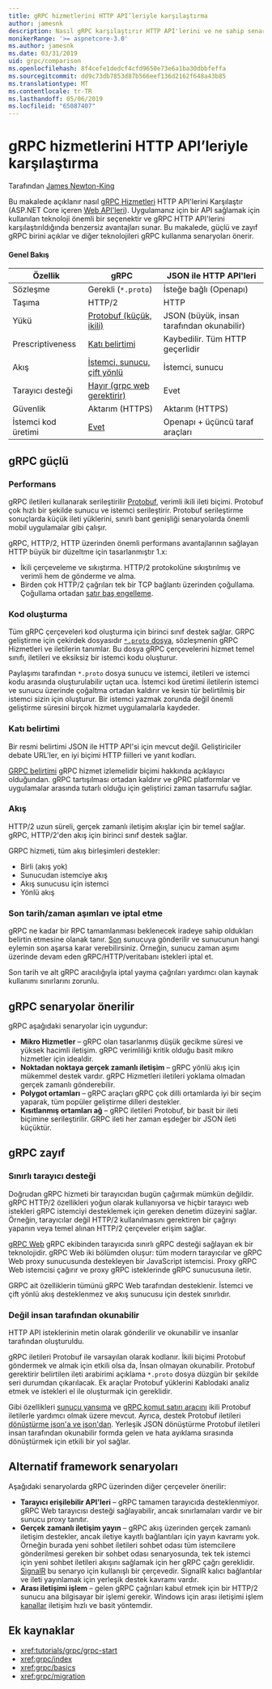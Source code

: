 ```yaml
---
title: gRPC hizmetlerini HTTP API’leriyle karşılaştırma
author: jamesnk
description: Nasıl gRPC karşılaştırır HTTP API'lerini ve ne sahip senaryolar önerilir öğrenin.
monikerRange: '>= aspnetcore-3.0'
ms.author: jamesnk
ms.date: 03/31/2019
uid: grpc/comparison
ms.openlocfilehash: 8f4cefe1dedcf4cfd9650e73e6a1ba30dbbfeffa
ms.sourcegitcommit: dd9c73db7853d87b566eef136d2162f648a43b85
ms.translationtype: MT
ms.contentlocale: tr-TR
ms.lasthandoff: 05/06/2019
ms.locfileid: "65087407"
---
```

# <a name="comparing-grpc-services-with-http-apis"></a>gRPC hizmetlerini HTTP API’leriyle karşılaştırma

Tarafından [James Newton-King](https://twitter.com/jamesnk)

Bu makalede açıklanır nasıl [gRPC Hizmetleri](https://grpc.io/docs/guides/) HTTP API'lerini Karşılaştır (ASP.NET Core içeren [Web API'leri](xref:web-api/index)). Uygulamanız için bir API sağlamak için kullanılan teknoloji önemli bir seçenektir ve gRPC HTTP API'lerini karşılaştırıldığında benzersiz avantajları sunar. Bu makalede, güçlü ve zayıf gRPC birini açıklar ve diğer teknolojileri gRPC kullanma senaryoları önerir.

#### <a name="overview"></a>Genel Bakış

|    Özellik             |    gRPC                                                 |    JSON ile HTTP API'leri                       |
|------------------------|---------------------------------------------------------|----------------------------------------------|
|    Sözleşme            |    Gerekli (`*.proto`)                                 |    İsteğe bağlı (Openapı)                        |
|    Taşıma           |    HTTP/2                                               |    HTTP                                      |
|    Yükü             |    [Protobuf (küçük, ikili)](#performance)             |    JSON (büyük, insan tarafından okunabilir)              |
|    Prescriptiveness    |    [Katı belirtimi](#strict-specification)        |    Kaybedilir. Tüm HTTP geçerlidir                  |
|    Akış           |    [İstemci, sunucu, çift yönlü](#streaming)         |    İstemci, sunucu                            |
|    Tarayıcı desteği     |    [Hayır (grpc web gerektirir)](#limited-browser-support)   |    Evet                                       |
|    Güvenlik            |    Aktarım (HTTPS)                                    |    Aktarım (HTTPS)                         |
|    İstemci kod üretimi     |    [Evet](#code-generation)                              |    Openapı + üçüncü taraf araçları             |

## <a name="grpc-strengths"></a>gRPC güçlü

### <a name="performance"></a>Performans

gRPC iletileri kullanarak serileştirilir [Protobuf](https://developers.google.com/protocol-buffers/docs/overview), verimli ikili ileti biçimi. Protobuf çok hızlı bir şekilde sunucu ve istemci serileştirir. Protobuf serileştirme sonuçlarda küçük ileti yüklerini, sınırlı bant genişliği senaryolarda önemli mobil uygulamalar gibi çalışır.

gRPC, HTTP/2, HTTP üzerinden önemli performans avantajlarının sağlayan HTTP büyük bir düzeltme için tasarlanmıştır 1.x:

* İkili çerçeveleme ve sıkıştırma. HTTP/2 protokolüne sıkıştırılmış ve verimli hem de gönderme ve alma.
* Birden çok HTTP/2 çağrıları tek bir TCP bağlantı üzerinden çoğullama. Çoğullama ortadan [satır baş engelleme](https://en.wikipedia.org/wiki/Head-of-line_blocking).

### <a name="code-generation"></a>Kod oluşturma

Tüm gRPC çerçeveleri kod oluşturma için birinci sınıf destek sağlar. GRPC geliştirme için çekirdek dosyasıdır [ `*.proto` dosya](https://developers.google.com/protocol-buffers/docs/proto3), sözleşmenin gRPC Hizmetleri ve iletilerin tanımlar. Bu dosya gRPC çerçevelerini hizmet temel sınıfı, iletileri ve eksiksiz bir istemci kodu oluşturur.

Paylaşımı tarafından `*.proto` dosya sunucu ve istemci, iletileri ve istemci kodu arasında oluşturulabilir uçtan uca. İstemci kod üretimi iletilerin istemci ve sunucu üzerinde çoğaltma ortadan kaldırır ve kesin tür belirtilmiş bir istemci sizin için oluşturur. Bir istemci yazmak zorunda değil önemli geliştirme süresini birçok hizmet uygulamalarla kaydeder.

### <a name="strict-specification"></a>Katı belirtimi

Bir resmi belirtimi JSON ile HTTP API'si için mevcut değil. Geliştiriciler debate URL'ler, en iyi biçimi HTTP fiilleri ve yanıt kodları.

[GRPC belirtimi](https://github.com/grpc/grpc/blob/master/doc/PROTOCOL-HTTP2.md) gRPC hizmet izlemelidir biçimi hakkında açıklayıcı olduğundan. gRPC tartışılması ortadan kaldırır ve gPRC platformlar ve uygulamalar arasında tutarlı olduğu için geliştirici zaman tasarrufu sağlar.

### <a name="streaming"></a>Akış

HTTP/2 uzun süreli, gerçek zamanlı iletişim akışlar için bir temel sağlar. gRPC, HTTP/2'den akış için birinci sınıf destek sağlar.

GRPC hizmeti, tüm akış birleşimleri destekler:

* Birli (akış yok)
* Sunucudan istemciye akış
* Akış sunucusu için istemci
* Yönlü akış

### <a name="deadlinetimeouts-and-cancellation"></a>Son tarih/zaman aşımları ve iptal etme

gRPC ne kadar bir RPC tamamlanması beklenecek iradeye sahip oldukları belirtin etmesine olanak tanır. [Son](https://grpc.io/blog/deadlines) sunucuya gönderilir ve sunucunun hangi eylemin son aşarsa karar verebilirsiniz. Örneğin, sunucu zaman aşımı üzerinde devam eden gRPC/HTTP/veritabanı istekleri iptal et.

Son tarih ve alt gRPC aracılığıyla iptal yayma çağrıları yardımcı olan kaynak kullanımı sınırlarını zorunlu.

## <a name="grpc-recommended-scenarios"></a>gRPC senaryolar önerilir

gRPC aşağıdaki senaryolar için uygundur:

* **Mikro Hizmetler** &ndash; gRPC olan tasarlanmış düşük gecikme süresi ve yüksek hacimli iletişim. gRPC verimliliği kritik olduğu basit mikro hizmetler için idealdir.
* **Noktadan noktaya gerçek zamanlı iletişim** &ndash; gRPC yönlü akış için mükemmel destek vardır. gRPC Hizmetleri iletileri yoklama olmadan gerçek zamanlı gönderebilir.
* **Polygot ortamları** &ndash; gRPC araçları gRPC çok dilli ortamlarda iyi bir seçim yaparak, tüm popüler geliştirme dilleri destekler.
* **Kısıtlanmış ortamları ağ** &ndash; gRPC iletileri Protobuf, bir basit bir ileti biçimine serileştirilir. GRPC ileti her zaman eşdeğer bir JSON ileti küçüktür.

## <a name="grpc-weaknesses"></a>gRPC zayıf

### <a name="limited-browser-support"></a>Sınırlı tarayıcı desteği

Doğrudan gRPC hizmeti bir tarayıcıdan bugün çağırmak mümkün değildir. gRPC HTTP/2 özellikleri yoğun olarak kullanıyorsa ve hiçbir tarayıcı web istekleri gRPC istemciyi desteklemek için gereken denetim düzeyini sağlar. Örneğin, tarayıcılar değil HTTP/2 kullanılmasını gerektiren bir çağrıyı yapanın veya temel alınan HTTP/2 çerçeveler erişim sağlar.

[gRPC Web](https://grpc.io/docs/tutorials/basic/web.html) gRPC ekibinden tarayıcıda sınırlı gRPC desteği sağlayan ek bir teknolojidir. gRPC Web iki bölümden oluşur: tüm modern tarayıcılar ve gRPC Web proxy sunucusunda destekleyen bir JavaScript istemcisi. Proxy gRPC Web istemcisi çağırır ve proxy gRPC isteklerinde gRPC sunucusuna iletir.

GRPC ait özelliklerin tümünü gRPC Web tarafından desteklenir. İstemci ve çift yönlü akış desteklenmez ve akış sunucusu için destek sınırlıdır.

### <a name="not-human-readable"></a>Değil insan tarafından okunabilir

HTTP API isteklerinin metin olarak gönderilir ve okunabilir ve insanlar tarafından oluşturuldu.

gRPC iletileri Protobuf ile varsayılan olarak kodlanır. İkili biçimi Protobuf göndermek ve almak için etkili olsa da, İnsan olmayan okunabilir. Protobuf gerektirir belirtilen ileti arabirimi açıklama `*.proto` dosya düzgün bir şekilde seri durumdan çıkarılacak. Ek araçlar Protobuf yüklerini Kablodaki analiz etmek ve istekleri el ile oluşturmak için gereklidir.

Gibi özellikleri [sunucu yansıma](https://github.com/grpc/grpc/blob/master/doc/server-reflection.md) ve [gRPC komut satırı aracını](https://github.com/grpc/grpc/blob/master/doc/command_line_tool.md) ikili Protobuf iletilerle yardımcı olmak üzere mevcut. Ayrıca, destek Protobuf iletileri [dönüştürme json'a ve json'dan](https://developers.google.com/protocol-buffers/docs/proto3#json). Yerleşik JSON dönüştürme Protobuf iletileri insan tarafından okunabilir formda gelen ve hata ayıklama sırasında dönüştürmek için etkili bir yol sağlar.

## <a name="alternative-framework-scenarios"></a>Alternatif framework senaryoları

Aşağıdaki senaryolarda gRPC üzerinden diğer çerçeveler önerilir:

* **Tarayıcı erişilebilir API'leri** &ndash; gRPC tamamen tarayıcıda desteklenmiyor. gRPC Web tarayıcısı desteği sağlayabilir, ancak sınırlamaları vardır ve bir sunucu proxy tanıtır.
* **Gerçek zamanlı iletişim yayın** &ndash; gRPC akış üzerinden gerçek zamanlı iletişim destekler, ancak iletiye kayıtlı bağlantıları için yayın kavramı yok. Örneğin burada yeni sohbet iletileri sohbet odası tüm istemcilere gönderilmesi gereken bir sohbet odası senaryosunda, tek tek istemci için yeni sohbet iletileri akışını sağlamak için her gRPC çağrı gereklidir. [SignalR](xref:signalr/introduction) bu senaryo için kullanışlı bir çerçevedir. SignalR kalıcı bağlantılar ve ileti yayınlamak için yerleşik destek kavramı vardır.
* **Arası iletişimi işlem** &ndash; gelen gRPC çağrıları kabul etmek için bir HTTP/2 sunucu ana bilgisayar bir işlemi gerekir. Windows için arası iletişimi işlem [kanallar](/dotnet/standard/io/pipe-operations) iletişim hızlı ve basit yöntemdir.

## <a name="additional-resources"></a>Ek kaynaklar

* <xref:tutorials/grpc/grpc-start>
* <xref:grpc/index>
* <xref:grpc/basics>
* <xref:grpc/migration>
